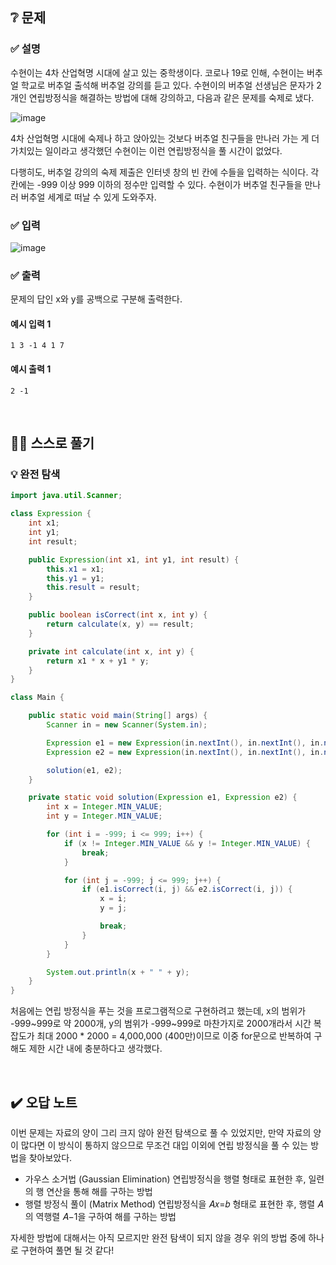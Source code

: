 ## ❔ 문제
### ✅ 설명
수현이는 4차 산업혁명 시대에 살고 있는 중학생이다. 코로나 19로 인해, 수현이는 버추얼 학교로 버추얼 출석해 버추얼 강의를 듣고 있다. 
수현이의 버추얼 선생님은 문자가 2개인 연립방정식을 해결하는 방법에 대해 강의하고, 다음과 같은 문제를 숙제로 냈다.

![image](https://github.com/user-attachments/assets/46f1986b-cd97-400a-b80e-8c9aa8ecbe6e)

4차 산업혁명 시대에 숙제나 하고 앉아있는 것보다 버추얼 친구들을 만나러 가는 게 더 가치있는 일이라고 생각했던 수현이는 이런 연립방정식을 풀 시간이 없었다. 

다행히도, 버추얼 강의의 숙제 제출은 인터넷 창의 빈 칸에 수들을 입력하는 식이다. 각 칸에는 -999 이상 999 이하의 정수만 입력할 수 있다. 수현이가 버추얼 친구들을 만나러 버추얼 세계로 떠날 수 있게 도와주자.

### ✅ 입력
![image](https://github.com/user-attachments/assets/5fb8e419-7797-4a29-bb5d-79050e713767)

### ✅ 출력
문제의 답인 x와 y를 공백으로 구분해 출력한다.

#### 예시 입력 1
```
1 3 -1 4 1 7
```

#### 예시 출력 1
```
2 -1
```

<br>

## ✍🏻 스스로 풀기

### 💡 완전 탐색

``` java
import java.util.Scanner;

class Expression {
    int x1;
    int y1;
    int result;

    public Expression(int x1, int y1, int result) {
        this.x1 = x1;
        this.y1 = y1;
        this.result = result;
    }

    public boolean isCorrect(int x, int y) {
        return calculate(x, y) == result;
    }

    private int calculate(int x, int y) {
        return x1 * x + y1 * y;
    }
}

class Main {

    public static void main(String[] args) {
        Scanner in = new Scanner(System.in);

        Expression e1 = new Expression(in.nextInt(), in.nextInt(), in.nextInt());
        Expression e2 = new Expression(in.nextInt(), in.nextInt(), in.nextInt());

        solution(e1, e2);
    }

    private static void solution(Expression e1, Expression e2) {
        int x = Integer.MIN_VALUE;
        int y = Integer.MIN_VALUE;

        for (int i = -999; i <= 999; i++) {
            if (x != Integer.MIN_VALUE && y != Integer.MIN_VALUE) {
                break;
            }

            for (int j = -999; j <= 999; j++) {
                if (e1.isCorrect(i, j) && e2.isCorrect(i, j)) {
                    x = i;
                    y = j;

                    break;
                }
            }
        }

        System.out.println(x + " " + y);
    }
}
```

처음에는 연립 방정식을 푸는 것을 프로그램적으로 구현하려고 했는데, x의 범위가 -999~999로 약 2000개, y의 범위가 -999~999로 마찬가지로 2000개라서 
시간 복잡도가 최대 2000 * 2000 = 4,000,000 (400만)이므로 이중 for문으로 반복하여 구해도 제한 시간 내에 충분하다고 생각했다.

<br>

## ✔️ 오답 노트

이번 문제는 자료의 양이 그리 크지 않아 완전 탐색으로 풀 수 있었지만, 만약 자료의 양이 많다면 이 방식이 통하지 않으므로 무조건 대입 이외에 연립 방정식을 풀 수 있는 방법을 찾아보았다.

- 가우스 소거법 (Gaussian Elimination)
  연립방정식을 행렬 형태로 표현한 후, 일련의 행 연산을 통해 해를 구하는 방법
- 행렬 방정식 풀이 (Matrix Method)
  연립방정식을 𝐴𝑥=𝑏 형태로 표현한 후, 행렬 𝐴의 역행렬 𝐴−1을 구하여 해를 구하는 방법

자세한 방법에 대해서는 아직 모르지만 완전 탐색이 되지 않을 경우 위의 방법 중에 하나로 구현하여 풀면 될 것 같다!
